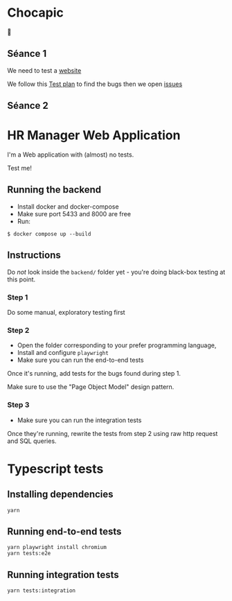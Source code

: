 # Chocapic

🍫

## Séance 1

We need to test a [website](https://c.hr.dmerej.info)

We follow this [Test plan](https://docs.google.com/spreadsheets/d/1LORaiJUqlH3dV7jNGZQ0o1GI7cpIaUjkxnUfMUnWsKg) to find
the bugs then we open [issues](https://github.com/ZvNico/Chocapic/issues)

## Séance 2

# HR Manager Web Application

I'm a Web application with (almost) no tests.

Test me!

## Running the backend

* Install docker and docker-compose
* Make sure port 5433 and 8000 are free
* Run:

```
$ docker compose up --build
```

## Instructions

Do _not_ look inside the `backend/` folder yet - you're doing black-box testing at this point.

### Step 1

Do some manual, exploratory testing first

### Step 2

* Open the folder corresponding to your prefer programming language,
* Install and configure `playwright`
* Make sure you can run the end-to-end tests

Once it's running, add tests for the bugs found during step 1.

Make sure to use the "Page Object Model" design pattern.

### Step 3

* Make sure you can run the integration tests

Once they're running, rewrite the tests from step 2 using raw http request
and SQL queries.

# Typescript tests

## Installing dependencies

```
yarn
```

## Running end-to-end tests

```
yarn playwright install chromium
yarn tests:e2e
```

## Running integration tests

```
yarn tests:integration
```

